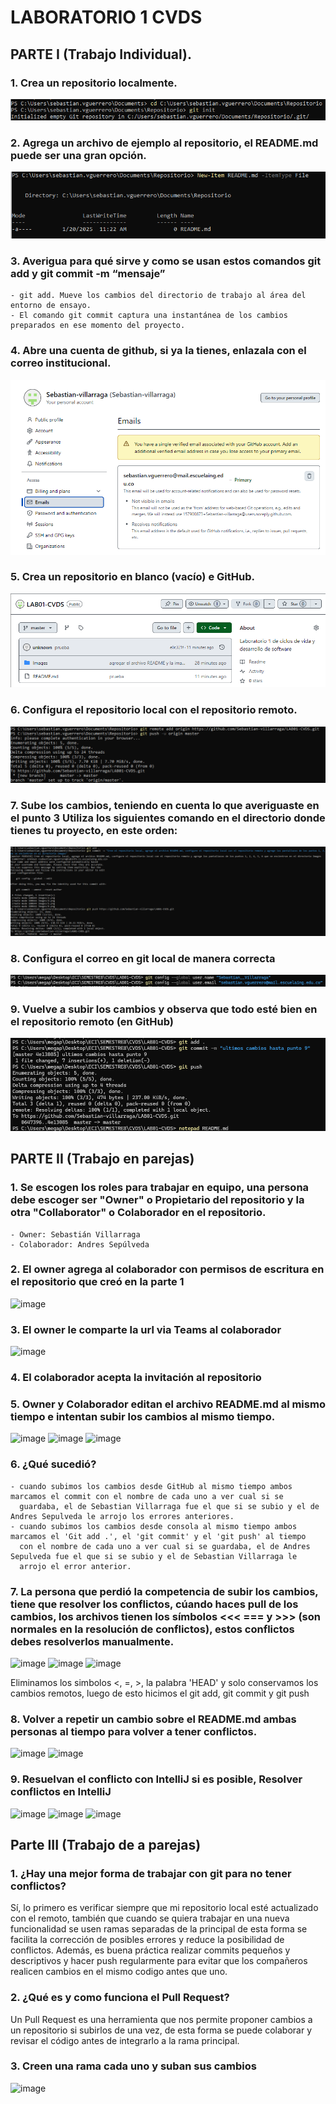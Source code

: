 # LABORATORIO 1 CVDS

## PARTE I (Trabajo Individual).

### 1. Crea un repositorio localmente.

![Imagen punto 1](Images/1.png)

### 2. Agrega un archivo de ejemplo al repositorio, el README.md puede ser una gran opción.

![Imagen punto 2](Images/2.png)

### 3. Averigua para qué sirve y como se usan estos comandos git add y git commit -m “mensaje”

	- git add. Mueve los cambios del directorio de trabajo al área del entorno de ensayo.
	- El comando git commit captura una instantánea de los cambios preparados en ese momento del proyecto.

### 4. Abre una cuenta de github, si ya la tienes, enlazala con el correo institucional.

![Imagen punto 4](Images/4.png)

### 5. Crea un repositorio en blanco (vacío) e GitHub.

![Imagen punto 5](Images/5.png)

### 6. Configura el repositorio local con el repositorio remoto.

![Imagen punto 6](Images/6.png)

### 7. Sube los cambios, teniendo en cuenta lo que averiguaste en el punto 3 Utiliza los siguientes comando en el directorio donde tienes tu proyecto, en este orden:

![Imagen punto 7](Images/7.png)

### 8. Configura el correo en git local de manera correcta 

![Imagen punto 8](Images/8.png)

### 9. Vuelve a subir los cambios y observa que todo esté bien en el repositorio remoto (en GitHub)

![Imagen punto 9](Images/9.png)


## PARTE II (Trabajo en parejas)


### 1. Se escogen los roles para trabajar en equipo, una persona debe escoger ser "Owner" o Propietario del repositorio y la otra "Collaborator" o Colaborador en el repositorio.

	- Owner: Sebastián Villarraga
	- Colaborador: Andres Sepúlveda

### 2. El owner agrega al colaborador con permisos de escritura en el repositorio que creó en la parte 1
   
![image](https://github.com/user-attachments/assets/a8107871-6035-4709-b13e-962c14975a7c)


### 3. El owner le comparte la url via Teams al colaborador

   ![image](https://github.com/user-attachments/assets/96bb9c76-5956-4b76-824e-dfe326dd281b)

### 4. El colaborador acepta la invitación al repositorio

### 5. Owner y Colaborador editan el archivo README.md al mismo tiempo e intentan subir los cambios al mismo tiempo.
   
   ![image](https://github.com/user-attachments/assets/2a0fc603-79a8-4b2c-b466-3532ddc72f82)
   ![image](https://github.com/user-attachments/assets/f3b55405-240d-4eee-8cb0-5c07582e054b)
   ![image](https://github.com/user-attachments/assets/8ba8b396-1401-4be0-a2d4-74f093927ea9)



### 6. ¿Qué sucedió?

    - cuando subimos los cambios desde GitHub al mismo tiempo ambos marcamos el commit con el nombre de cada uno a ver cual si se 
      guardaba, el de Sebastian Villarraga fue el que si se subio y el de Andres Sepulveda le arrojo los errores anteriores.
    - cuando subimos los cambios desde consola al mismo tiempo ambos marcamos el 'Git add .', el 'git commit' y el 'git push' al tiempo 
      con el nombre de cada uno a ver cual si se guardaba, el de Andres Sepulveda fue el que si se subio y el de Sebastian Villarraga le 
      arrojo el error anterior.
      
### 7. La persona que perdió la competencia de subir los cambios, tiene que resolver los conflictos, cúando haces pull de los cambios, los archivos tienen los símbolos <<< === y >>> (son normales en la resolución de conflictos), estos conflictos debes resolverlos manualmente.

![image](https://github.com/user-attachments/assets/59f2dfc0-e82b-4fa9-80a1-85165ee641eb)
![image](https://github.com/user-attachments/assets/f94059ad-f579-4f4f-af35-8a0dac332c1d)
![image](https://github.com/user-attachments/assets/fd6ddec6-5356-49e0-a032-718a65d7393c)

Eliminamos los simbolos <, =, >, la palabra 'HEAD' y solo conservamos los cambios remotos, luego de esto hicimos el git add, git commit y git push


### 8. Volver a repetir un cambio sobre el README.md ambas personas al tiempo para volver a tener conflictos.
![image](https://github.com/user-attachments/assets/2ae7c22b-4eb2-40ae-9432-e9ee0ec9c3ff)
![image](https://github.com/user-attachments/assets/4f63007b-d9a6-4ba9-bd91-77ac1b42f89b)


### 9. Resuelvan el conflicto con IntelliJ si es posible, Resolver conflictos en IntelliJ
    
![image](https://github.com/user-attachments/assets/4f9ba436-97e5-4fc3-8014-a52292d8373e)
![image](https://github.com/user-attachments/assets/690282dc-fe4a-47a7-b92b-f1f2c46e6162)
![image](https://github.com/user-attachments/assets/52852e94-d2eb-4791-935f-8b66828fc61e)

## Parte III (Trabajo de a parejas)
### 1. ¿Hay una mejor forma de trabajar con git para no tener conflictos?

Sí, lo primero es verificar siempre que mi repositorio local esté actualizado con el remoto, también que cuando se quiera trabajar en una nueva
funcionalidad se usen ramas separadas de la principal de esta forma se facilita la corrección de posibles errores y reduce la posibilidad de conflictos.
Además, es buena práctica realizar commits pequeños y descriptivos y hacer push regularmente para evitar que los compañeros realicen cambios en el mismo codigo antes que uno. 

### 2. ¿Qué es y como funciona el Pull Request?

Un Pull Request es una herramienta que nos permite proponer cambios a un repositorio si subirlos de una vez, de esta forma se puede colaborar y
revisar el código antes de integrarlo a la rama principal. 

### 3. Creen una rama cada uno y suban sus cambios

![image](https://github.com/user-attachments/assets/2dc06ad7-26cd-4580-a334-86aa7fafc5e4)




